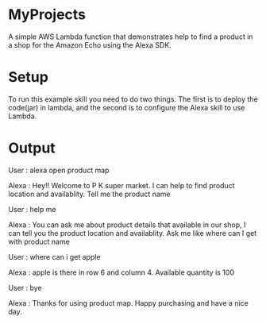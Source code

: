 # MyProjects

A simple AWS Lambda function that demonstrates help to find a product in a shop for the Amazon Echo using the Alexa SDK.


# Setup
To run this example skill you need to do two things. The first is to deploy the code(jar) in lambda, and the second is to configure the Alexa skill to use Lambda.

# Output

User : alexa open product map

Alexa : Hey!! Welcome to P K super market. I can help to find product location and availablity. Tell me the product name

User : help me

Alexa : You can ask me about product details that available in our shop, I can tell you the product location and availablity. Ask me like where can I get with product name

User : where can i get apple

Alexa : apple is there in row 6 and column 4. Available quantity is 100

User : bye

Alexa : Thanks for using product map. Happy purchasing and have a nice day.
